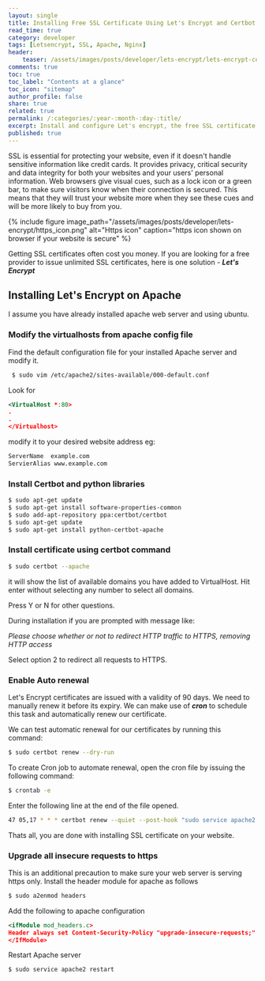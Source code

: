 ```yaml
---
layout: single
title: Installing Free SSL Certificate Using Let's Encrypt and Certbot
read_time: true
category: developer
tags: [Letsencrypt, SSL, Apache, Nginx]
header:
    teaser: /assets/images/posts/developer/lets-encrypt/lets-encrypt-certbot.png
comments: true
toc: true
toc_label: "Contents at a glance"
toc_icon: "sitemap"
author_profile: false
share: true
related: true
permalink: /:categories/:year-:month-:day-:title/
excerpt: Install and configure Let's encrypt, the free SSL certificate.
published: true
---
```


SSL is essential for protecting your website, even if it doesn't handle sensitive information like credit cards. It provides privacy, critical security and data integrity for both your websites and your users' personal information.
Web browsers give visual cues, such as a lock icon or a green bar, to make sure visitors know when their connection is secured. This means that they will trust your website more when they see these cues and will be more likely to buy from you.

{% include figure image_path="/assets/images/posts/developer/lets-encrypt/https_icon.png" alt="Https icon" caption="https icon shown on browser if your website is secure" %}

Getting SSL certificates often cost you money. If you are looking for a free provider to issue unlimited SSL certificates,
here is one solution - ***Let's Encrypt***

## Installing Let's Encrypt on Apache

I assume you have already installed apache web server and using ubuntu.

### Modify the virtualhosts from apache config file

Find the default configuration file for your installed Apache server and modify it.

```sh
 $ sudo vim /etc/apache2/sites-available/000-default.conf
```
Look for 
```xml
<VirtualHost *:80> 
.
.
</Virtualhost>
```

modify it to your desired website address
eg: 
  ```xml
  ServerName  example.com
  ServierAlias www.example.com
```

### Install Certbot and python libraries

```sh
$ sudo apt-get update
$ sudo apt-get install software-properties-common
$ sudo add-apt-repository ppa:certbot/certbot
$ sudo apt-get update
$ sudo apt-get install python-certbot-apache
```

### Install certificate using certbot command

```sh
$ sudo certbot --apache
```

it will show the list of available domains you have added to VirtualHost.
Hit enter without selecting any number to select all domains.

Press Y  or N for other questions.

During installation if you are prompted with message like:

*Please choose whether or not to redirect HTTP traffic to HTTPS, removing HTTP access*

Select option 2 to redirect all requests to HTTPS.

### Enable Auto renewal

Let's Encrypt certificates are issued with a validity of 90 days. We need to manually renew it before its expiry.
We can make use of ***cron*** to schedule this task and automatically renew our certificate. 

We can test automatic renewal for our certificates by running this command:

```sh
$ sudo certbot renew --dry-run
```

To create Cron job to automate renewal, open the cron file by issuing the following command:

```sh
$ crontab -e
```

Enter the following line at the end of the file opened.

```sh
47 05,17 * * * certbot renew --quiet --post-hook "sudo service apache2 reload"
```

Thats all, you are done with installing SSL certificate on your website.

### Upgrade all insecure requests to https

This is an additional precaution to make sure your web server is serving https only.
Install the header module for apache as follows
```sh
$ sudo a2enmod headers
``` 

Add the following to apache configuration

```xml
<ifModule mod_headers.c>
Header always set Content-Security-Policy "upgrade-insecure-requests;"
</IfModule>
```

Restart Apache server

```sh
$ sudo service apache2 restart
``` 